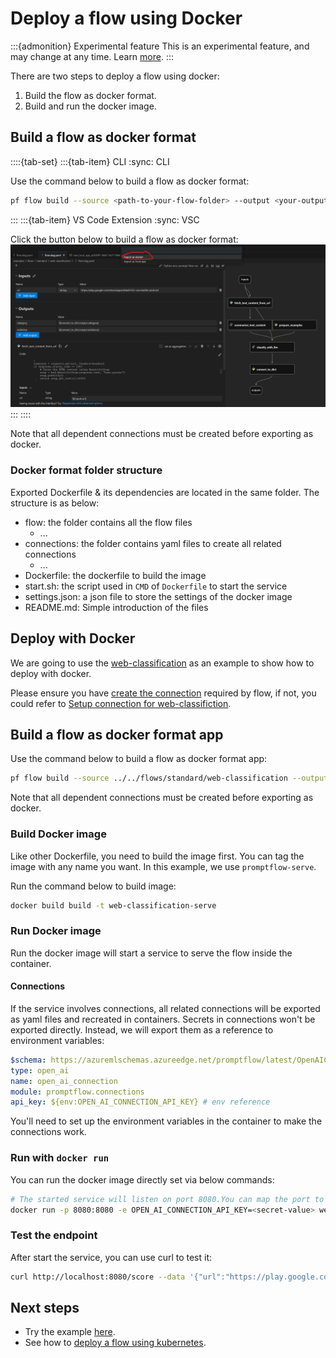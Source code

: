 # Deploy a flow using Docker
:::{admonition} Experimental feature
This is an experimental feature, and may change at any time. Learn [more](../faq.md#stable-vs-experimental).
:::

There are two steps to deploy a flow using docker:
1. Build the flow as docker format.
2. Build and run the docker image.
 
## Build a flow as docker format

::::{tab-set}
:::{tab-item} CLI
:sync: CLI

Use the command below to build a flow as docker format:
```bash
pf flow build --source <path-to-your-flow-folder> --output <your-output-dir> --format docker
```
:::
:::{tab-item} VS Code Extension
:sync: VSC

Click the button below to build a flow as docker format:
![img](../../media/how-to-guides/vscode_export_as_docker.png)
:::
::::

Note that all dependent connections must be created before exporting as docker.


### Docker format folder structure

Exported Dockerfile & its dependencies are located in the same folder. The structure is as below:
- flow: the folder contains all the flow files
  - ...
- connections: the folder contains yaml files to create all related connections
  - ...
- Dockerfile: the dockerfile to build the image
- start.sh: the script used in `CMD` of `Dockerfile` to start the service
- settings.json: a json file to store the settings of the docker image
- README.md: Simple introduction of the files

## Deploy with Docker
We are going to use the [web-classification](https://github.com/microsoft/promptflow/tree/main/examples/flows/standard/web-classification/) as
an example to show how to deploy with docker.

Please ensure you have [create the connection](../manage-connections.md#create-a-connection) required by flow, if not, you could
refer to [Setup connection for web-classifiction](https://github.com/microsoft/promptflow/tree/main/examples/flows/standard/web-classification#1-setup-connection).

## Build a flow as docker format app

Use the command below to build a flow as docker format app:

```bash
pf flow build --source ../../flows/standard/web-classification --output build --format docker
```

Note that all dependent connections must be created before exporting as docker.

### Build Docker image

Like other Dockerfile, you need to build the image first. You can tag the image with any name you want. In this example, we use `promptflow-serve`.

Run the command below to build image:

```bash
docker build build -t web-classification-serve
```

### Run Docker image

Run the docker image will start a service to serve the flow inside the container. 

#### Connections
If the service involves connections, all related connections will be exported as yaml files and recreated in containers.
Secrets in connections won't be exported directly. Instead, we will export them as a reference to environment variables:
```yaml
$schema: https://azuremlschemas.azureedge.net/promptflow/latest/OpenAIConnection.schema.json
type: open_ai
name: open_ai_connection
module: promptflow.connections
api_key: ${env:OPEN_AI_CONNECTION_API_KEY} # env reference
```
You'll need to set up the environment variables in the container to make the connections work.

### Run with `docker run`

You can run the docker image directly set via below commands:
```bash
# The started service will listen on port 8080.You can map the port to any port on the host machine as you want.
docker run -p 8080:8080 -e OPEN_AI_CONNECTION_API_KEY=<secret-value> web-classification-serve
```

### Test the endpoint
After start the service, you can use curl to test it:

```bash
curl http://localhost:8080/score --data '{"url":"https://play.google.com/store/apps/details?id=com.twitter.android"}' -X POST  -H "Content-Type: application/json"
```

## Next steps
- Try the example [here](https://github.com/microsoft/promptflow/blob/main/examples/tutorials/flow-deploy/docker).
- See how to [deploy a flow using kubernetes](deploy-using-kubernetes.md).